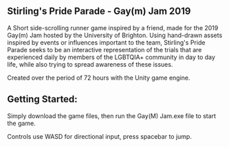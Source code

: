 ## Stirling's Pride Parade - Gay(m) Jam 2019

A Short side-scrolling runner game inspired by a friend, made for the 2019 Gay(m) Jam hosted by the University of Brighton.
Using hand-drawn assets inspired by events or influences important to the team, Stirling's Pride Parade seeks 
to be an interactive representation of the trials that are experienced daily by members of the LGBTQIA+ community in day to 
day life, while also trying to spread awareness of these issues. 

Created over the period of 72 hours with the Unity game engine.

## Getting Started: 

Simply download the game files, then run the Gay(M) Jam.exe file to start the game. 

Controls use WASD for directional input, press spacebar to jump.
